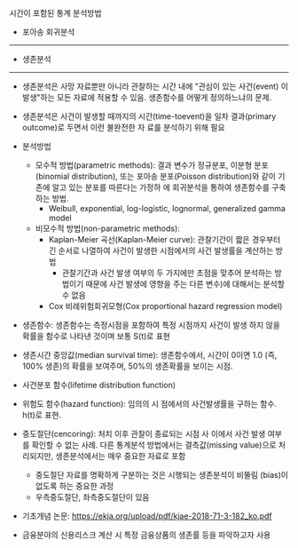 시간이 포함된 통계 분석방법

* 포아송 회귀분석
----------------

* 생존분석
---------

   * 생존분석은 사망 자료뿐만 아니라 관찰하는 시간 내에 "관심이 있는 사건(event) 이 발생"하는 모든 자료에 적용할 수 있음. 생존함수를 어떻게 정의하느냐의 문제. 
   * 생존분석은 사건이 발생할 때까지의 시간(time-toevent)을 일차 결과(primary outcome)로 두면서 이런 불완전한 자 료를 분석하기 위해 필요
   
   * 분석방법
      * 모수적 방법(parametric methods): 결과 변수가 정규분포, 이분형 분포(binomial distribution), 또는 포아송 분포(Poisson distribution)와 같이 기존에 알고 있는 분포를 따른다는 가정하 에 회귀분석을 통하여 생존함수를 구축하는 방법.
        * Weibull, exponential, log-logistic, lognormal, generalized gamma model 
      * 비모수적 방법(non-parametric methods):
        * Kaplan-Meier 곡선(Kaplan-Meier curve): 관찰기간이 짧은 경우부터 긴 순서로 나열하여 사건이 발생한 시점에서의 사건 발생률을 계산하는 방법
          * 관찰기간과 사건 발생 여부의 두 가지에만 초점을 맞추어 분석하는 방법이기 때문에 사건 발생에 영향을 주는 다른 변수)에 대해서는 분석할 수 없음
        * Cox 비례위험회귀모형(Cox proportional hazard regression model)
        
   * 생존함수: 생존함수는 측정시점을 포함하여 특정 시점까지 사건이 발생 하지 않을 확률을 함수로 나타낸 것이며 보통 S(t)로 표현
   * 생존시간 중앙값(median survival time): 생존함수에서, 시간이 0이면 1.0 (즉, 100% 생존)의 확률을 보여주며, 50%의 생존확률을 보이는 시점.
  
   * 사건분포 함수(lifetime distribution function)
   * 위험도 함수(hazard function): 임의의 시 점에서의 사건발생률을 구하는 함수. h(t)로 표현.
  
   * 중도절단(cencoring): 처치 이후 관찰이 종료되는 시점 사 이에서 사건 발생 여부를 확인할 수 없는 사례. 다른 통계분석 방법에서는 결측값(missing value)으로 처리되지만, 생존분석에서는 매우 중요한 자료로 포함
     * 중도절단 자료를 명확하게 구분하는 것은 시행되는 생존분석이 비뚤림 (bias)이 없도록 하는 중요한 과정
     * 우측중도절단, 좌측중도절단이 있음 
     
     
     
     
   * 기초개념 논문: https://ekja.org/upload/pdf/kjae-2018-71-3-182_ko.pdf
   * 금융분야의 신용리스크 계산 시 특정 금융상품의 생존률 등을 파악하고자 사용 
